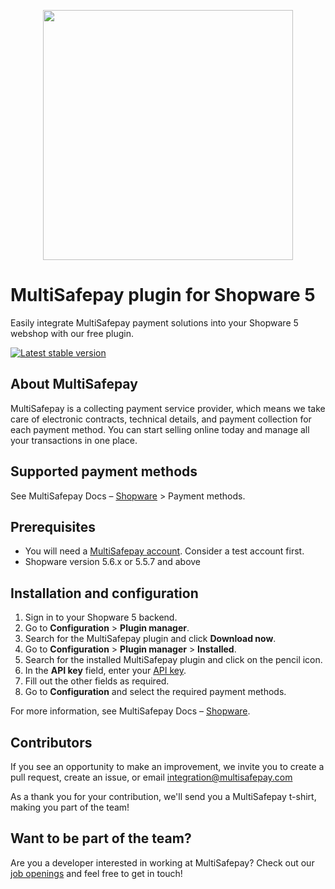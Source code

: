 <p align="center">
  <img src="https://www.multisafepay.com/img/multisafepaylogo.svg" width="400px" position="center">
</p>

# MultiSafepay plugin for Shopware 5

Easily integrate MultiSafepay payment solutions into your Shopware 5 webshop with our free plugin.

[![Latest stable version](https://img.shields.io/github/release/multisafepay/shopware.svg)](https://github.com/MultiSafepay/Shopware)

## About MultiSafepay 

MultiSafepay is a collecting payment service provider, which means we take care of electronic contracts, technical details, and payment collection for each payment method. You can start selling online today and manage all your transactions in one place.

## Supported payment methods

See MultiSafepay Docs – [Shopware](https://docs.multisafepay.com/docs/shopware) > Payment methods.

## Prerequisites

- You will need a [MultiSafepay account](https://testmerchant.multisafepay.com/signup). Consider a test account first.
- Shopware version 5.6.x or 5.5.7 and above

## Installation and configuration

1. Sign in to your Shopware 5 backend.
2. Go to **Configuration** > **Plugin manager**.
3. Search for the MultiSafepay plugin and click **Download now**.
4. Go to **Configuration** > **Plugin manager** > **Installed**.
5. Search for the installed MultiSafepay plugin and click on the pencil icon.
6. In the **API key** field, enter your [API key](https://docs.multisafepay.com/docs/sites#site-id-api-key-and-security-code).
7. Fill out the other fields as required.
8. Go to **Configuration** and select the required payment methods.

For more information, see MultiSafepay Docs – [Shopware](https://docs.multisafepay.com/docs/shopware).

## Contributors

If you see an opportunity to make an improvement, we invite you to create a pull request, create an issue, or email <integration@multisafepay.com> 

As a thank you for your contribution, we'll send you a MultiSafepay t-shirt, making you part of the team!

## Want to be part of the team?

Are you a developer interested in working at MultiSafepay? Check out our [job openings](https://www.multisafepay.com/careers/#jobopenings) and feel free to get in touch!
